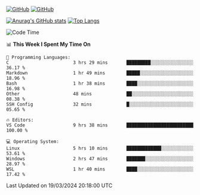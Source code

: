 [![GitHub](https://img.shields.io/github/followers/sharpxk?style=social)](https://github.com/sharpxk) [![GitHub](https://img.shields.io/github/stars/sharpxk?style=social)](https://github.com/sharpxk)

[![Anurag's GitHub stats](https://github-readme-stats-git-masterrstaa-rickstaa.vercel.app/api?username=sharpxk&hide=contribs,prs,issues&show_icons=true&theme=tokyonight)](https://github.com/anuraghazra/github-readme-stats)
[![Top Langs](https://github-readme-stats-git-masterrstaa-rickstaa.vercel.app/api/top-langs/?username=sharpxk&layout=compact&theme=tokyonight)](https://github.com/anuraghazra/github-readme-stats)

<!--START_SECTION:waka-->
![Code Time](http://img.shields.io/badge/Code%20Time-462%20hrs%2058%20mins-blue)

📊 **This Week I Spent My Time On** 

```text
💬 Programming Languages: 
C                        3 hrs 29 mins       █████████░░░░░░░░░░░░░░░░   36.17 % 
Markdown                 1 hr 49 mins        █████░░░░░░░░░░░░░░░░░░░░   18.96 % 
Bash                     1 hr 38 mins        ████░░░░░░░░░░░░░░░░░░░░░   16.98 % 
Other                    48 mins             ██░░░░░░░░░░░░░░░░░░░░░░░   08.38 % 
SSH Config               32 mins             █░░░░░░░░░░░░░░░░░░░░░░░░   05.65 % 

🔥 Editors: 
VS Code                  9 hrs 38 mins       █████████████████████████   100.00 % 

💻 Operating System: 
Linux                    5 hrs 10 mins       █████████████░░░░░░░░░░░░   53.61 % 
Windows                  2 hrs 47 mins       ███████░░░░░░░░░░░░░░░░░░   28.97 % 
WSL                      1 hr 40 mins        ████░░░░░░░░░░░░░░░░░░░░░   17.42 % 
```


 Last Updated on 19/03/2024 20:18:00 UTC
<!--END_SECTION:waka-->
